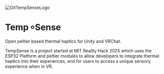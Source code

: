 
![GitTempSenseLogo](https://github.com/user-attachments/assets/2ca60ca1-3d5d-4b31-8015-e758023d119f)
# Temp ৹ Sense 
Open peltier based thermal haptics for Unity and VRChat.

TempSense is a project started at MIT Reality Hack 2025 which uses the ESP32 Platform and peltier modules to allow developers to integrate thermal haptics into their experiences, and for users to access a unique sensory experience when in VR.
